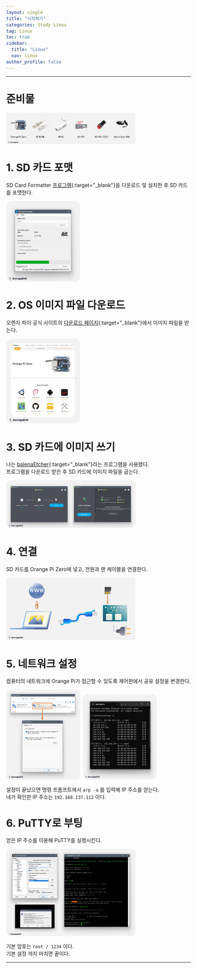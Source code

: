```yaml
---
layout: single
title: "시작하기"
categories: Study Linux
tag: Linux
toc: true
sidebar:
  title: "Linux"
  nav: linux
author_profile: false
---
```


---
# 준비물

<p><img src="/images/linux/2.2-1.png" class="radius_img" width="70%" height="70%"/></p>

# 1. SD 카드 포맷

SD Card Formatter [프로그램](https://www.sdcard.org/downloads/formatter/){:target="_blank"}을 다운로드 및 설치한 후 SD 카드를 포맷한다.

<p><img src="/images/linux/2.2-2.png" class="radius_img" width="40%" height="40%"/></p>

# 2. OS 이미지 파일 다운로드

오렌지 파이 공식 사이트의 [다운로드 페이지](http://www.orangepi.org/html/hardWare/computerAndMicrocontrollers/service-and-support/Orange-Pi-Zero.html){:target="_blank"}에서 이미지 파일을 받는다.

<p><img src="/images/linux/2.2-3.png" class="radius_img" width="40%" height="40%"/></p>

# 3. SD 카드에 이미지 쓰기

나는 [balenaEtcher](https://www.balena.io/etcher){:target="_blank"}라는 프로그램을 사용했다.  
프로그램을 다운로드 받은 후 SD 카드에 이미지 파일을 굽는다.

<p><img src="/images/linux/2.2-4.png" class="radius_img" width="70%" height="70%"/></p>

# 4. 연결

SD 카드를 Orange Pi Zero에 넣고, 전원과 랜 케이블을 연결한다.

<p><img src="/images/linux/2.2-5.png" class="radius_img" width="70%" height="70%"/></p>

# 5. 네트워크 설정

컴퓨터의 네트워크에 Orange Pi가 접근할 수 있도록 제어판에서 공유 설정을 변경한다.

<p><span><img src="/images/linux/2.2-6.png" class="radius_img" width="40%" height="40%"/>&nbsp;
<img src="/images/linux/2.2-7.png" class="radius_img" width="40%" height="40%"/></span></p>

설정이 끝났으면 명령 프롬프트에서 `arp -a` 를 입력해 IP 주소를 얻는다.  
내가 확인한 IP 주소는 `192.168.137.112` 이다.

# 6. PuTTY로 부팅

얻은 IP 주소를 이용해 PuTTY를 실행시킨다.

<p><img src="/images/linux/2.2-8.png" class="radius_img" width="70%" height="70%"/></p>

기본 암호는 `root / 1234` 이다.  
기본 설정 까지 마치면 끝이다.

---